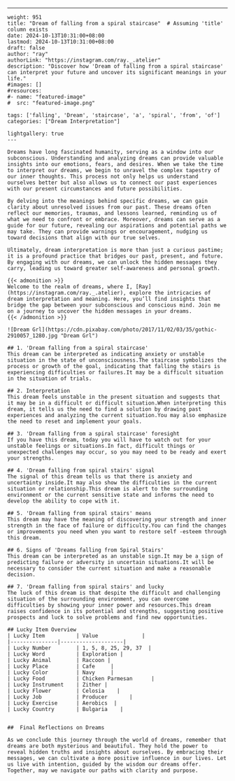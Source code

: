 ---
    weight: 951
    title: "Dream of falling from a spiral staircase"  # Assuming 'title' column exists
    date: 2024-10-13T10:31:00+08:00
    lastmod: 2024-10-13T10:31:00+08:00
    draft: false
    author: "ray"
    authorLink: "https://instagram.com/ray._.atelier"
    description: "Discover how 'Dream of falling from a spiral staircase' can interpret your future and uncover its significant meanings in your life."
    #images: []
    #resources:
    #- name: "featured-image"
    #  src: "featured-image.png"
    
    tags: ['falling', 'Dream', 'staircase', 'a', 'spiral', 'from', 'of']
    categories: ["Dream Interpretation"]
    
    lightgallery: true
    ---
    
    Dreams have long fascinated humanity, serving as a window into our subconscious. Understanding and analyzing dreams can provide valuable insights into our emotions, fears, and desires. When we take the time to interpret our dreams, we begin to unravel the complex tapestry of our inner thoughts. This process not only helps us understand ourselves better but also allows us to connect our past experiences with our present circumstances and future possibilities.
    
    By delving into the meanings behind specific dreams, we can gain clarity about unresolved issues from our past. These dreams often reflect our memories, traumas, and lessons learned, reminding us of what we need to confront or embrace. Moreover, dreams can serve as a guide for our future, revealing our aspirations and potential paths we may take. They can provide warnings or encouragement, nudging us toward decisions that align with our true selves.
    
    Ultimately, dream interpretation is more than just a curious pastime; it is a profound practice that bridges our past, present, and future. By engaging with our dreams, we can unlock the hidden messages they carry, leading us toward greater self-awareness and personal growth.
    
    {{< admonition >}}
    Welcome to the realm of dreams, where I, [Ray](https://instagram.com/ray._.atelier), explore the intricacies of dream interpretation and meaning. Here, you’ll find insights that bridge the gap between your subconscious and conscious mind. Join me on a journey to uncover the hidden messages in your dreams.
    {{< /admonition >}}
    
    ![Dream Grl](https://cdn.pixabay.com/photo/2017/11/02/03/35/gothic-2910057_1280.jpg "Dream Grl")
    
    ## 1. 'Dream falling from a spiral staircase'
    This dream can be interpreted as indicating anxiety or unstable situation in the state of unconsciousness.The staircase symbolizes the process or growth of the goal, indicating that falling the stairs is experiencing difficulties or failures.It may be a difficult situation in the situation of trials.
    
    ## 2. Interpretation
    This dream feels unstable in the present situation and suggests that it may be in a difficult or difficult situation.When interpreting this dream, it tells us the need to find a solution by drawing past experiences and analyzing the current situation.You may also emphasize the need to reset and implement your goals.
    
    ## 3. 'Dream falling from a spiral staircase' foresight
    If you have this dream, today you will have to watch out for your unstable feelings or situations.In fact, difficult things or unexpected challenges may occur, so you may need to be ready and exert your strengths.
    
    ## 4. 'Dream falling from spiral stairs' signal
    The signal of this dream tells us that there is anxiety and uncertainty inside.It may also show the difficulties in the current situation or relationship.This dream is alert to the surrounding environment or the current sensitive state and informs the need to develop the ability to cope with it.
    
    ## 5. 'Dream falling from spiral stairs' means
    This dream may have the meaning of discovering your strength and inner strength in the face of failure or difficulty.You can find the changes or improvements you need when you want to restore self -esteem through this dream.
    
    ## 6. Signs of 'Dreams falling from Spiral Stairs'
    This dream can be interpreted as an unstable sign.It may be a sign of predicting failure or adversity in uncertain situations.It will be necessary to consider the current situation and make a reasonable decision.
    
    ## 7. 'Dream falling from spiral stairs' and lucky
    The luck of this dream is that despite the difficult and challenging situation of the surrounding environment, you can overcome difficulties by showing your inner power and resources.This dream raises confidence in its potential and strengths, suggesting positive prospects and luck to solve problems and find new opportunities.
    
    ## Lucky Item Overview
    | Lucky Item          | Value              |
    |---------------|--------------------|
    | Lucky Number        | 1, 5, 8, 25, 29, 37  |
    | Lucky Word          | Exploration |
    | Lucky Animal        | Raccoon |
    | Lucky Place         | Cafe     |
    | Lucky Color         | Navy     |
    | Lucky Food          | Chicken Parmesan      |
    | Lucky Instrument    | Zither |
    | Lucky Flower        | Celosia    |
    | Lucky Job           | Producer       |
    | Lucky Exercise      | Aerobics  |
    | Lucky Country       | Bulgaria    |
    
    
    ##  Final Reflections on Dreams
    
    As we conclude this journey through the world of dreams, remember that dreams are both mysterious and beautiful. They hold the power to reveal hidden truths and insights about ourselves. By embracing their messages, we can cultivate a more positive influence in our lives. Let us live with intention, guided by the wisdom our dreams offer. Together, may we navigate our paths with clarity and purpose.
    